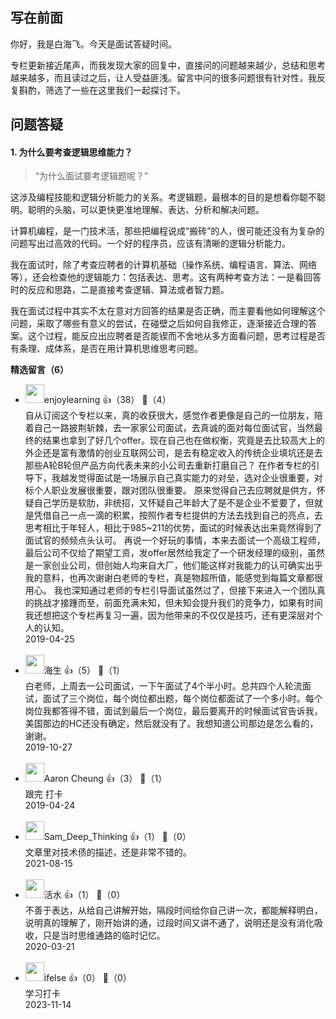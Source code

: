 ## 写在前面

你好，我是白海飞。今天是面试答疑时间。

专栏更新接近尾声，而我发现大家的回复中，直接问的问题越来越少，总结和思考越来越多，而且读过之后，让人受益匪浅。留言中问的很多问题很有针对性，我反复斟酌，筛选了一些在这里我们一起探讨下。

## 问题答疑

#### 1. 为什么要考查逻辑思维能力？

> “为什么面试要考逻辑题呢？”

这涉及编程技能和逻辑分析能力的关系。考逻辑题，最根本的目的是想看你聪不聪明。聪明的头脑，可以更快更准地理解、表达、分析和解决问题。

计算机编程，是一门技术活，那些把编程说成“搬砖”的人，很可能还没有为复杂的问题写出过高效的代码。一个好的程序员，应该有清晰的逻辑分析能力。

我在面试时，除了考查应聘者的计算机基础（操作系统、编程语言、算法、网络等），还会检查他的逻辑能力：包括表达、思考。这有两种考查方法：一是看回答时的反应和思路，二是直接考查逻辑、算法或者智力题。

我在面试过程中其实不太在意对方回答的结果是否正确，而主要看他如何理解这个问题，采取了哪些有意义的尝试，在碰壁之后如何自我修正，逐渐接近合理的答案。这个过程，能反应出应聘者是否能锲而不舍地从多方面看问题，思考过程是否有条理、成体系，是否在用计算机思维思考问题。
<div><strong>精选留言（6）</strong></div><ul>
<li><img src="https://static001.geekbang.org/account/avatar/00/0f/43/2d/af86d73f.jpg" width="30px"><span>enjoylearning</span> 👍（38） 💬（4）<div>自从订阅这个专栏以来，真的收获很大，感觉作者更像是自己的一位朋友，陪着自己一路披荆斩棘，去一家家公司面试，去真诚的面对每位面试官，当然最终的结果也拿到了好几个offer。现在自己也在做权衡，究竟是去比较高大上的外企还是富有激情的创业互联网公司，是去有稳定收入的传统企业填坑还是去那些A轮B轮但产品方向代表未来的小公司去重新打磨自己？
在作者专栏的引导下，我越发觉得面试是一场展示自己真实能力的对垒，选对企业很重要，对标个人职业发展很重要，跟对团队很重要。
原来觉得自己去应聘就是供方，怀疑自己学历是软肋，非统招，又怀疑自己年龄大了是不是企业不爱要了，但就是凭借自己一点一滴的积累，按照作者专栏提供的方法去找到自己的亮点，去思考相比于年轻人，相比于985~211的优势，面试的时候表达出来竟然得到了面试官的频频点头认可。
再说一个好玩的事情，本来去面试一个高级工程师，最后公司不仅给了期望工资，发offer居然给我定了一个研发经理的级别，虽然是一家创业公司，但创始人均来自大厂，他们能这样对我能力的认可确实出乎我的意料，也再次谢谢白老师的专栏，真是物超所值，能感觉到每篇文章都很用心。
我也深知通过老师的专栏引导面试虽然过了，但接下来进入一个团队真的挑战才接踵而至，前面充满未知，但未知会提升我们的竞争力，如果有时间我还想把这个专栏再复习一遍，因为他带来的不仅仅是技巧，还有更深层对个人的认知。</div>2019-04-25</li><br/><li><img src="https://static001.geekbang.org/account/avatar/00/11/14/0f/91f0194d.jpg" width="30px"><span>海生</span> 👍（5） 💬（1）<div>白老师，上周去一公司面试，一下午面试了4个半小时。总共四个人轮流面试，面试了三个岗位，每个岗位都出题，每个岗位都面试了一个多小时。每个岗位我都答得不错，面试到最后一个岗位，最后要离开的时候面试官告诉我，美国那边的HC还没有确定，然后就没有了。我想知道公司那边是怎么看的，谢谢。</div>2019-10-27</li><br/><li><img src="https://static001.geekbang.org/account/avatar/00/10/7a/08/4d3e47dd.jpg" width="30px"><span>Aaron Cheung</span> 👍（3） 💬（1）<div>跟完 打卡</div>2019-04-24</li><br/><li><img src="https://static001.geekbang.org/account/avatar/00/0f/46/c0/106d98e7.jpg" width="30px"><span>Sam_Deep_Thinking</span> 👍（1） 💬（0）<div>文章里对技术债的描述，还是非常不错的。</div>2021-08-15</li><br/><li><img src="https://static001.geekbang.org/account/avatar/00/11/9f/77/3a8fb89f.jpg" width="30px"><span>活水</span> 👍（1） 💬（0）<div>不善于表达，从给自己讲解开始，隔段时间给你自己讲一次，都能解释明白，说明真的理解了，刚开始讲的通，过段时间又讲不通了，说明还是没有消化吸收，只是当时思维通路的临时记忆。</div>2020-03-21</li><br/><li><img src="https://static001.geekbang.org/account/avatar/00/26/eb/d7/90391376.jpg" width="30px"><span>ifelse</span> 👍（0） 💬（0）<div>学习打卡</div>2023-11-14</li><br/>
</ul>